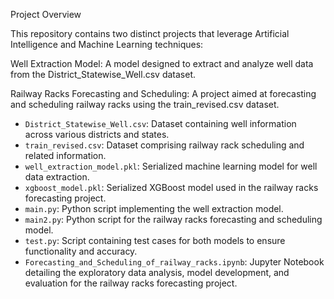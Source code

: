 Project Overview

This repository contains two distinct projects that leverage Artificial Intelligence and Machine Learning techniques:

Well Extraction Model: A model designed to extract and analyze well data from the District_Statewise_Well.csv dataset.

Railway Racks Forecasting and Scheduling: A project aimed at forecasting and scheduling railway racks using the train_revised.csv dataset.


- `District_Statewise_Well.csv`: Dataset containing well information across various districts and states.
- `train_revised.csv`: Dataset comprising railway rack scheduling and related information.
- `well_extraction_model.pkl`: Serialized machine learning model for well data extraction.
- `xgboost_model.pkl`: Serialized XGBoost model used in the railway racks forecasting project.
- `main.py`: Python script implementing the well extraction model.
- `main2.py`: Python script for the railway racks forecasting and scheduling model.
- `test.py`: Script containing test cases for both models to ensure functionality and accuracy.
- `Forecasting_and_Scheduling_of_railway_racks.ipynb`: Jupyter Notebook detailing the exploratory data analysis, model development, and evaluation for the railway racks forecasting project.
